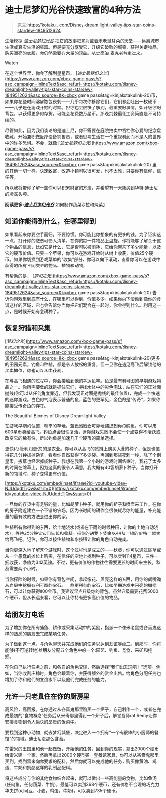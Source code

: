 # 迪士尼梦幻光谷快速致富的4种方法

> 原文:[https://kotaku . com/Disney-dream light-valley-tips-star-coins-stardew-1849512624](https://kotaku.com/disney-dreamlight-valley-tips-star-coins-stardew-1849512624)

生活模拟 [*迪士尼梦幻光谷*](https://kotaku.com/disney-dreamlight-valley-review-animal-crossing-stardew-1849507154) 把它的故事框定为戴着米老鼠耳朵的天堂——远离城市生活或真实生活的喧嚣。但是要充分享受它，升级它破败的城镇，获得关键物品，购买漂亮的衣服，你仍然需要有大量的现金。从史高治·麦克老鸭拿过来。

Watch

在这个世界里，你会了解到星星币、 [*迪士尼梦幻之光*](https://www.amazon.com/xbox-game-pass/s?asc_campaign=InlineText&asc_refurl=https://kotaku.com/disney-dreamlight-valley-tips-star-coins-stardew-1849512624&asc_source=&k=xbox game pass&tag=kinjakotakulink-20)币，如果你花些时间溶解脓包夜刺——几乎每次你移除它们，它们都会吐出一枚硬币——几乎是在游戏开始的时候。但你也会很快了解到，最重要的事情，如升级你的背包，以获得更多的存货，可能会花费数万星币。那晚荆棘最低工资简直是不可持续的。

尽管如此，因为我们谈论的是迪士尼，你不需要在庭院拍卖中牺牲你心爱的纪念盘收藏，开始兼职做医疗设备销售员，或者思考生活在一个重视利润而不是人的世界中的许多恐惧。不会，就像 [*迪士尼梦幻之光*](https://www.amazon.com/xbox-game-pass/s?asc_campaign=InlineText&asc_refurl=https://kotaku.com/disney-dreamlight-valley-tips-star-coins-stardew-1849512624&asc_source=&k=xbox game pass&tag=kinjakotakulink-20) 里的其他一切一样，快速致富，改造小镇可以很可爱，也不太难，只要你有信仰，信任等。

所以我将带你了解一些你可以积累财富的方法，并希望有一天能买到华特·迪士尼的冷冻头颅。

**阅读更多:**[***迪士尼梦幻光谷***](https://kotaku.com/disney-dreamlight-valley-crudites-ratatouille-recipes-1849507568) 如何制作蔬菜沙拉和炖菜】

## **知道你能得到什么，在哪里得到**

如果看起来你要空手而归，不要惊慌。你可能比你想象的有更多的钱。为了证实这一点，打开你的悲伤可怜人清单，在你的每一件物品上盘旋。你将能够了解关于这个物品的信息，比如它是什么，它是否可以被消耗，它给你带来了多少能量，以及它的硬币价值。只要一个苹果，你可以在游戏开始时从树上收获，价值25个硬币。如果你切换到游戏菜单的“收集”部分，你可以向下滚动，查看你可以在游戏中获得的所有不同类型的物品、植物和动物。

有帮助的是， [*梦幻之光*](https://www.amazon.com/xbox-game-pass/s?asc_campaign=InlineText&asc_refurl=https://kotaku.com/disney-dreamlight-valley-tips-star-coins-stardew-1849512624&asc_source=&k=xbox game pass&tag=kinjakotakulink-20) 告诉你游戏里到底有什么，在哪里可以得到，价值多少。如果你向下滚动到像你的食谱这样的区域，它也会告诉你当你把它们混合在一起时，你会得到什么。利用这一点，是时候开始有意耕种了。

## **恢复狩猎和采集**

[*梦幻之光*](https://www.amazon.com/xbox-game-pass/s?asc_campaign=InlineText&asc_refurl=https://kotaku.com/disney-dreamlight-valley-tips-star-coins-stardew-1849512624&asc_source=&k=xbox game pass&tag=kinjakotakulink-20)更多的田园元素，钓鱼和种植，都是令人放松的重复，但一旦你在遇见高飞后解锁他的买卖摊位，你也可以从中获利。

在与高飞相遇的过程中，你会接触到他的幸运鱼竿。鱼是最有利可图的早期游戏物品之一。你所需要做的就是抓住它们，寻找水体中的彩色泡沫，站在它们的正对面抛线(你可以从任何角度靠近，但我发现正对面是抛线的最佳位置)，完成一个快速的迷你游戏。白色的气泡表示普通的鱼，蓝色的更罕见，金色的是“传奇”，如果你能接受传奇鱼的存在。

<figcaption class="sc-1ptbguh-0 hxeMec caption">The Beautiful Biomes of Disney Dreamlight Valley</figcaption>

在游戏早期的位置，和平的草地，蓝色泡泡会可靠地捕捉到你的鲷鱼，你可以用600星币卖给高飞。钓鱼点会很快复活，迷你游戏失败不会使一个点变得不活跃或改变它的稀有性，所以钓鱼是加速几千个硬币的简单选择。

更快(尽管利润更少)的是农业。你可以从高飞的货摊上购买大量的种子，但是也值得花几分钟拔掉杂草，看看你自然获得了多少袋。再回到那些夜刺一秒，除了个别星币，拔草也经常掉袋种子。我想在我第一个小时的游戏时间结束时，我花了太多的时间在除草上，因为这真的很令人满意，我大概有40袋胡萝卜种子。当你打开新的领域时，种子变得更有价值。

 [https://kotaku.com/embed/inset/iframe?id=youtube-video-NJUdqdtTjQw&start=0](https://kotaku.com/embed/inset/iframe?id=youtube-video-NJUdqdtTjQw&start=0) 

一旦你的存货中有足够的量，比如胡萝卜种子，就用你的铲子和喷壶来工作。在你的房子附近建立一个不错的农场，因为长时间的耕作会很快耗尽你的能量，补充能量的最有效的方法是进出你的家。

种植所有你得到的东西，给土地浇水(或者在下雨的时候种田，让你的土地自动浇水)，等待25分钟让它们生长和收获。把你的胡萝卜奖金以44块一根的价格一起卖给高飞吧。记住，你可以按住植物和水按钮让你的角色自动完成。

当你更深入地了解这个游戏时，这个过程也是成立的——秋葵，你可以通过除草或从一个愚蠢的摊位上购买，在信任的空地上找到种子，可以卖到114星币，三件一捆收获，净值为342英镑。不过，更有价值的作物往往需要更长的时间来生长。秋葵需要两个小时。

当你探险的时候，如果你有背包空间，拿起像花、贝壳这样的东西，用你的鹤嘴锄从岩层中挖掘有利可图的宝石。一些更稀有的宝石，比如早期游戏中闪亮的橄榄石，可以让你获得800金币。我建议早点升级你的背包。虽然升级需要花费5000个硬币，但从长远来看，它可以让你持有更多高价值的物品。

## **给朋友打电话**

为了增加你在所有捕鱼、耕作或采集活动中的奖励，指派一个像米老鼠或吝啬鬼这样的熟悉的朋友去完成某项任务。

为了做到这一点，与角色聊天并完成他们的任务以达到友谊等级二。到那时，你将能够(不可逆转地)给朋友分配五个角色中的一个:园艺、钓鱼、觅食、采矿和挖掘。

在你自己执行任务之前，和各自的角色交谈，然后选择“我们出去玩吧！”选项。例如，当你收割庄稼时，角色会跟着你，并获得额外的赏金出售。给角色分配任务也增加了你和他们的友谊水平以及他们完成任务的能力。

## 允许一只老鼠住在你的厨房里

高风险，高回报。在你通过从吝啬鬼那里购买一个炉子，自己制作一个，或者在完成最初的“食物概念”任务后从米奇那里得到一个炉子后，解锁厨师rat Remy让你安排食物到令人愉快的昂贵的饭菜中。

要找到这种小动物，就去梦幻城堡，决定进入一个拥有“一个有很棒的小厨师的餐馆”的领域。迪士尼没那么含蓄。

在雷米的王国里和他一起做饭，开始他的任务，回到你的现实，拿出2000个硬币给雷米建一个家，然后再拿出2000个硬币买一套餐馆家具，你可以从吝啬鬼那里买到。找到雷米向你要求的配料，然后你就可以完成他的任务，购买像黄油、鸡蛋、牛奶和奶酪这样的乳制品配料。

将这些成分与你的其他食物结合起来，就可以做出一些高能量的食物，比如鱼汤(任何鱼，任何蔬菜，牛奶)，最低可以卖到368个硬币，还有价格不合理的巧克力华夫饼(可可豆，小麦，鸡蛋，牛奶)，可以卖到735个硬币。